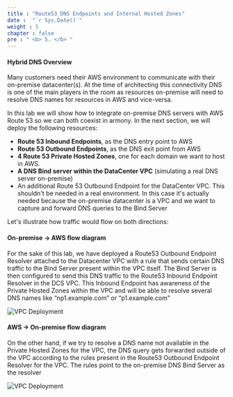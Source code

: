 ```yaml
---
title : "Route53 DNS Endpoints and Internal Hosted Zones"
date :  "`r Sys.Date()`" 
weight : 5
chapter : false
pre : " <b> 5. </b> "
---
```


#### Hybrid DNS Overview

Many customers need their AWS environment to communicate with their on-premise datacenter(s). At the time of architecting this connectivity DNS is one of the main players in the room as resources on-premise will need to resolve DNS names for resources in AWS and vice-versa.

In this lab we will show how to integrate on-premise DNS servers with AWS Route 53 so we can both coexist in armony. In the next section, we will deploy the following resources:

- **Route 53 Inbound Endpoints**, as the DNS entry point to AWS
- **Route 53 Outbound Endpoints**, as the DNS exit point from AWS
- **4 Route 53 Private Hosted Zones**, one for each domain we want to host in AWS.
- **A DNS Bind server within the DataCenter VPC** (simulating a real DNS server on-premise)
- An additional Route 53 Outbound Endpoint for the DataCenter VPC. This shouldn't be needed in a real environment. In this case it's actually needed because the on-premise datacenter is a VPC and we want to capture and forward DNS queries to the Bind Server

Let's illustrate how traffic would flow on both directions:

#### On-premise -> AWS flow diagram

For the sake of this lab, we have deployed a Route53 Outbound Endpoint Resolver attached to the Datacenter VPC with a rule that sends certain DNS traffic to the Bind Server present within the VPC itself. The Bind Server is then configured to send this DNS traffic to the Route53 Inbound Endpoint Resolver in the DCS VPC. This Inbound Endpoint has awareness of the Private Hosted Zones within the VPC and will be able to resolve several DNS names like “np1.example.com” or “p1.example.com”

![VPC Deployment](/images/dns-dc1tonp1.png?featherlight=false&width=60pc)

#### AWS -> On-premise flow diagram

On the other hand, if we try to resolve a DNS name not available in the Private Hosted Zones for the VPC, the DNS query gets forwarded outside of the VPC according to the rules present in the Route53 Outbound Endpoint Resolver for the VPC. The rules point to the on-premise DNS Bind Server as the resolver

![VPC Deployment](/images/dns-np1todc.png?featherlight=false&width=60pc)